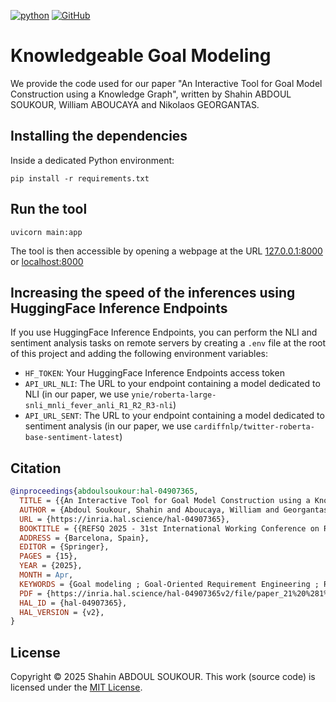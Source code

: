 [![python](https://img.shields.io/badge/python-3.9%20|%203.10%20|%203.11-blue.svg?style=flat&logo=python&logoColor=white)](https://www.python.org)
[![GitHub](https://img.shields.io/github/license/ShahinAbdoulSoukour/Knowledgeable_Goal_Modeling)](./LICENSE)

# Knowledgeable Goal Modeling

We provide the code used for our paper "An Interactive Tool for Goal Model Construction using a Knowledge Graph", written by Shahin ABDOUL SOUKOUR, William ABOUCAYA and Nikolaos GEORGANTAS.

## Installing the dependencies

Inside a dedicated Python environment:

```shell
pip install -r requirements.txt
```

## Run the tool

```shell
uvicorn main:app
```

The tool is then accessible by opening a webpage at the URL [127.0.0.1:8000](http://127.0.0.1:8000) or [localhost:8000](http://localhost:8000)

## Increasing the speed of the inferences using HuggingFace Inference Endpoints

If you use HuggingFace Inference Endpoints, you can perform the NLI and sentiment analysis tasks on remote servers by creating a `.env` file at the root of this project and adding the following environment variables:

- `HF_TOKEN`: Your HuggingFace Inference Endpoints access token
- `API_URL_NLI`: The URL to your endpoint containing a model dedicated to NLI (in our paper, we use `ynie/roberta-large-snli_mnli_fever_anli_R1_R2_R3-nli`)
- `API_URL_SENT`: The URL to your endpoint containing a model dedicated to sentiment analysis (in our paper, we use `cardiffnlp/twitter-roberta-base-sentiment-latest`)

## Citation

```bibtex
@inproceedings{abdoulsoukour:hal-04907365,
  TITLE = {{An Interactive Tool for Goal Model Construction using a Knowledge Graph}},
  AUTHOR = {Abdoul Soukour, Shahin and Aboucaya, William and Georgantas, Nikolaos},
  URL = {https://inria.hal.science/hal-04907365},
  BOOKTITLE = {{REFSQ 2025 - 31st International Working Conference on Requirement Engineering: Foundation for Software Quality}},
  ADDRESS = {Barcelona, Spain},
  EDITOR = {Springer},
  PAGES = {15},
  YEAR = {2025},
  MONTH = Apr,
  KEYWORDS = {Goal modeling ; Goal-Oriented Requirement Engineering ; Requirement Engineering ; Knowledge Graph ; Natural Language Processing ; Natural Language Inference ; Graph-to-Text ; Software Engineeering},
  PDF = {https://inria.hal.science/hal-04907365v2/file/paper_21%20%281%29.pdf},
  HAL_ID = {hal-04907365},
  HAL_VERSION = {v2},
}
```

## License
Copyright © 2025 Shahin ABDOUL SOUKOUR. This work (source code) is licensed under the [MIT License](./LICENSE).


